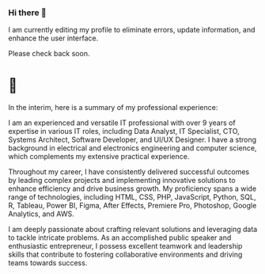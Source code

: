 ### Hi there 👋

<!--
**Fejiro-eni/fejiro-eni** is a ✨ _special_ ✨ repository because its `README.md` (this file) appears on your GitHub profile.

Here are some ideas to get you started:

- 🔭 I’m currently working on ...
- 🌱 I’m currently learning ...
- 👯 I’m looking to collaborate on ...
- 🤔 I’m looking for help with ...
- 💬 Ask me about ...
- 📫 How to reach me: ...
- 😄 Pronouns: ...
- ⚡ Fun fact: ...
-->

I am currently editing my profile to eliminate errors, update information, and enhance the user interface.

Please check back soon.

# 💖


In the interim, here is a summary of my professional experience:

I am an experienced and versatile IT professional with over 9 years of expertise in various IT roles, including Data Analyst, IT Specialist, CTO, Systems Architect, Software Developer, and UI/UX Designer. I have a strong background in electrical and electronics engineering and computer science, which complements my extensive practical experience.

Throughout my career, I have consistently delivered successful outcomes by leading complex projects and implementing innovative solutions to enhance efficiency and drive business growth. My proficiency spans a wide range of technologies, including HTML, CSS, PHP, JavaScript, Python, SQL, R, Tableau, Power BI, Figma, After Effects, Premiere Pro, Photoshop, Google Analytics, and AWS.

I am deeply passionate about crafting relevant solutions and leveraging data to tackle intricate problems. As an accomplished public speaker and enthusiastic entrepreneur, I possess excellent teamwork and leadership skills that contribute to fostering collaborative environments and driving teams towards success.



<!-- #### Here's whats up with me at the moment
- There is nothing here for now
-  -->

